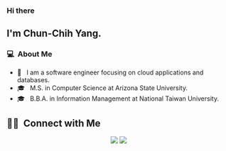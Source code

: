 ### Hi there

## I'm Chun-Chih Yang.

### 💻 &nbsp;About Me 

- 🤔 &nbsp; I am a software engineer focusing on cloud applications and databases.
- 🎓 &nbsp; M.S. in Computer Science at Arizona State University.
- 🎓 &nbsp; B.B.A. in Information Management at National Taiwan University.

##  🤝🏻 &nbsp;Connect with Me
<p align="center">
  <a href="https://www.linkedin.com/in/chun-chih-yang"><img src="https://img.shields.io/badge/-ChunChih%20Yang-0077B5?style=flat-square&logo=Linkedin&logoColor=white"/></a>
  <a href="mailto:kenyang890404@gamil.com"><img src="https://img.shields.io/badge/-kenyang890404@gamil.com-D14836?style=flat-square&logo=Gmail&logoColor=white"/></a>
</p>

<!--
**cdthomp1/cdthomp1** is a ✨ _special_ ✨ repository because its `README.md` (this file) appears on your GitHub profile.
